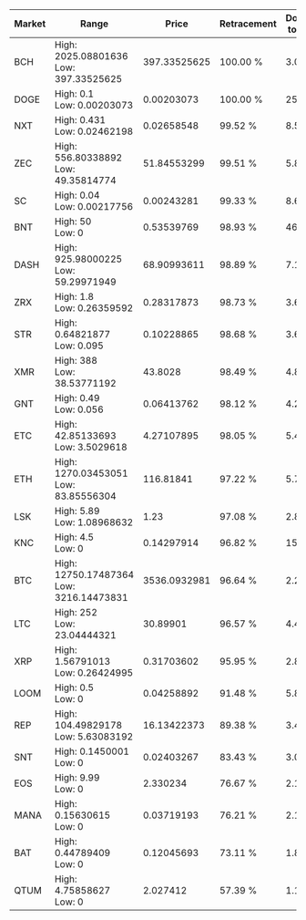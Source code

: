| Market | Range | Price| Retracement | Doubles to 50% |
| --- | --- | --- | --- | --- |
| BCH | High: 2025.08801636<br />Low: 397.33525625 | 397.33525625 | 100.00 % | 3.05 |
| DOGE | High: 0.1<br />Low: 0.00203073 | 0.00203073 | 100.00 % | 25.12 |
| NXT | High: 0.431<br />Low: 0.02462198 | 0.02658548 | 99.52 % | 8.57 |
| ZEC | High: 556.80338892<br />Low: 49.35814774 | 51.84553299 | 99.51 % | 5.85 |
| SC | High: 0.04<br />Low: 0.00217756 | 0.00243281 | 99.33 % | 8.67 |
| BNT | High: 50<br />Low: 0 | 0.53539769 | 98.93 % | 46.69 |
| DASH | High: 925.98000225<br />Low: 59.29971949 | 68.90993611 | 98.89 % | 7.15 |
| ZRX | High: 1.8<br />Low: 0.26359592 | 0.28317873 | 98.73 % | 3.64 |
| STR | High: 0.64821877<br />Low: 0.095 | 0.10228865 | 98.68 % | 3.63 |
| XMR | High: 388<br />Low: 38.53771192 | 43.8028 | 98.49 % | 4.87 |
| GNT | High: 0.49<br />Low: 0.056 | 0.06413762 | 98.12 % | 4.26 |
| ETC | High: 42.85133693<br />Low: 3.5029618 | 4.27107895 | 98.05 % | 5.43 |
| ETH | High: 1270.03453051<br />Low: 83.85556304 | 116.81841 | 97.22 % | 5.79 |
| LSK | High: 5.89<br />Low: 1.08968632 | 1.23 | 97.08 % | 2.84 |
| KNC | High: 4.5<br />Low: 0 | 0.14297914 | 96.82 % | 15.74 |
| BTC | High: 12750.17487364<br />Low: 3216.14473831 | 3536.0932981 | 96.64 % | 2.26 |
| LTC | High: 252<br />Low: 23.04444321 | 30.89901 | 96.57 % | 4.45 |
| XRP | High: 1.56791013<br />Low: 0.26424995 | 0.31703602 | 95.95 % | 2.89 |
| LOOM | High: 0.5<br />Low: 0 | 0.04258892 | 91.48 % | 5.87 |
| REP | High: 104.49829178<br />Low: 5.63083192 | 16.13422373 | 89.38 % | 3.41 |
| SNT | High: 0.1450001<br />Low: 0 | 0.02403267 | 83.43 % | 3.02 |
| EOS | High: 9.99<br />Low: 0 | 2.330234 | 76.67 % | 2.14 |
| MANA | High: 0.15630615<br />Low: 0 | 0.03719193 | 76.21 % | 2.10 |
| BAT | High: 0.44789409<br />Low: 0 | 0.12045693 | 73.11 % | 1.86 |
| QTUM | High: 4.75858627<br />Low: 0 | 2.027412 | 57.39 % | 1.17 |
